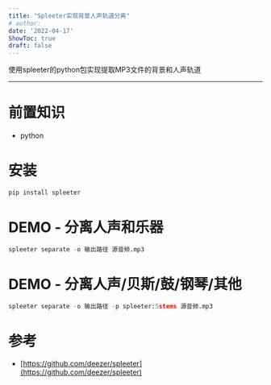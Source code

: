```yaml
---
title: "Spleeter实现背景人声轨道分离"
# author: 
date: '2022-04-17'
ShowToc: true
draft: false
---
```

使用spleeter的python包实现提取MP3文件的背景和人声轨道
<!--more-->

---


# 前置知识

- python

# 安装

```python
pip install spleeter
```

# DEMO - 分离人声和乐器

```python
spleeter separate -o 输出路径 源音频.mp3
```

# DEMO - 分离人声/贝斯/鼓/钢琴/其他

```python
spleeter separate -o 输出路径 -p spleeter:5stems 源音频.mp3
```

# 参考

- [https://github.com/deezer/spleeter](https://github.com/deezer/spleeter)